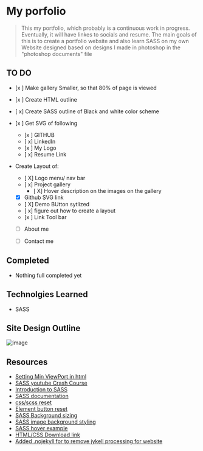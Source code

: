 # My porfolio
> This my portfolio, which probably is a continuous work in progress. Eventually, it will have linkes to socials and resume. The main goals of this is to create a portfolio website and also learn SASS on my own
> Website designed based on designs I made in photoshop in the "photoshop documents" file
## TO DO
- [x ] Make gallery Smaller, so that 80% of page is viewed
- [x ] Create HTML outline
- [ x] Create SASS outline of Black and white color scheme
- [x ] Get SVG of following 
  - [x ] GITHUB
  - [ x] LinkedIn
  - [x ] My Logo 
  - [ x] Resume Link 
  
- Create Layout of: 
  - [ X] Logo menu/ nav bar
  - [ x] Project gallery
    - [ X] Hover description on the images on the gallery
   - [X] Github SVG link
    - [ X] Demo BUtton sytlized
    - [ x] figure out how to create a layout
  - [x ] Link Tool bar
  - [ ] About me
  - [ ] Contact me
  

## Completed
 - Nothing full completed yet

## Technolgies Learned
 - SASS


## Site Design Outline
![image](https://user-images.githubusercontent.com/22464805/170364089-834e58fa-8721-4baa-9256-849887a1b7e2.png)


## Resources
 - [Setting Min ViewPort in html](https://stackoverflow.com/questions/15040408/achieving-min-width-with-viewport-meta-tag)
 - [SASS youtube Crash Course](https://www.youtube.com/watch?v=Zz6eOVaaelI)
 - [Introduction to SASS ](https://sass-lang.com/guide)
 - [SASS documentation](https://sass-lang.com/documentation)
 - [css/scss reset ](https://www.boag.online/blog/css-reset)
  - [Element button reset](https://stackoverflow.com/questions/16077341/how-to-reset-all-default-styles-of-the-html5-button-element)
 - [SASS Background sizing ](https://docs.gerillass.com/docs/background-image/)
 - [SASS image background styling](https://www.w3schools.com/cssref/pr_background-position.asp)
 - [ SASS hover example](https://codepen.io/tanzyingsz/pen/eYYxzNO)
 - [ HTML/CSS Download link](https://stackoverflow.com/questions/65906180/how-can-i-download-pdf-resume-using-the-download-button-i-created-on-html)
 - [Added .nojekyll for to remove jykell processing for website](https://stackoverflow.com/questions/42008218/font-face-not-working-with-github-pages)